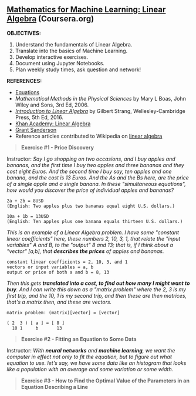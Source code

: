 <!-- ## https://www.markdownguide.org/ -->
<!-- ## https://www.markdownguide.org/extended-syntax/ -->
<!-- ## https://github.github.com/gfm/ -->

## [Mathematics for Machine Learning: Linear Algebra](https://www.coursera.org/learn/linear-algebra-machine-learning) (Coursera.org)

**OBJECTIVES:**
1. Understand the fundamentals of Linear Algebra.
2. Translate into the basics of Machine Learning.
3. Develop interactive exercises.
4. Document using Jupyter Notebooks.
5. Plan weekly study times, ask question and network!

**REFERENCES:**
- [Equations](https://www.coursera.org/learn/linear-algebra-machine-learning/resources/WPKgo)
- *Mathematical Methods in the Physical Sciences* by Mary L Boas, John Wiley and Sons, 3rd Ed, 2006. 
- *[Introduction to Linear Algebra](http://math.mit.edu/~gs/linearalgebra/)* by Gilbert Strang, Wellesley-Cambridge Press, 5th Ed, 2016.
- [Khan Academy: Linear Algebra](https://www.khanacademy.org/math/linear-algebra)
- [Grant Sanderson](http://www.3blue1brown.com)
- Reference articles contributed to Wikipedia on [linear algebra](https://en.wikipedia.org/wiki/Linear_algebra)

>**Exercise #1 - Price Discovery**

Instructor: *Say I go shopping on two occasions, and I buy apples and bananas, and the first time I buy two apples and three bananas and they cost eight Euros. And the second time I buy say, ten apples and one banana, and the cost is 13 Euros. And the As and the Bs here, are the price of a single apple and a single banana. In these "simultaneous equations", how would you discover the price of individual apples and bananas?*

```
2a + 2b = 8USD
(English: Two apples plus two bananas equal eight U.S. dollars.)

10a + 1b = 13USD
(English: Ten apples plus one banana equals thirteen U.S. dollars.)
```

*This is an example of a Linear Algebra problem. I have some "constant linear coefficients" here, these numbers 2, 10, 3, 1, that relate the "input variables" A and B, to the "output" 8 and 13; that is, if I think about a "vector" [a,b], that **describes the prices** of apples and bananas.*

```
constant linear coefficients = 2, 10, 3, and 1
vectors or input variables = a, b
output or price of both a and b = 8, 13
```

*Then this gets **translated into a cost, to find out how many I might want to buy**. And I can write this down as a "matrix problem" where the 2, 3 is my first trip, and the 10, 1 is my second trip, and then these are then matrices, that's a matrix then, and these are vectors.* 

```
matrix problem: (matrix)[vector] = [vector]

( 2  3 ) [ a ] = [ 8 ]
  10 1     b       13 
```

>**Exercise #2 - Fitting an Equation to Some Data**

Instructor: *With **neural networks** and **machine learning**, we want the computer in effect not only to fit the equation, but to figure out what equation to use. let's say, we have some data like an histogram that looks like a population with an average and some variation or some width.*

>**Exercise #3 - How to Find the Optimal Value of the Parameters in an Equation Describing a Line**


